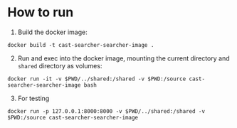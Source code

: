 # How to run

1. Build the docker image:

`docker build -t cast-searcher-searcher-image .`

2. Run and exec into the docker image, mounting the current directory and `shared` directory as volumes:

`docker run -it -v $PWD/../shared:/shared -v $PWD:/source cast-searcher-searcher-image bash`

3. For testing

`docker run -p 127.0.0.1:8000:8000 -v $PWD/../shared:/shared -v $PWD:/source cast-searcher-searcher-image`